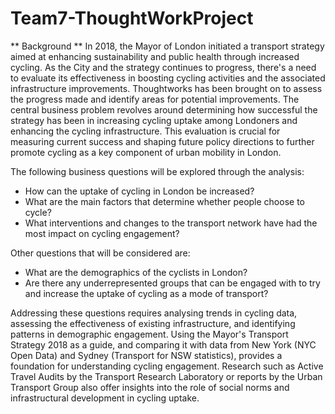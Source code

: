 # Team7-ThoughtWorkProject

** Background **
In 2018, the Mayor of London initiated a transport strategy aimed at enhancing sustainability and public health
through increased cycling. As the City and the strategy continues to progress, there's a need to evaluate its
effectiveness in boosting cycling activities and the associated infrastructure improvements. Thoughtworks has
been brought on to assess the progress made and identify areas for potential improvements.
The central business problem revolves around determining how successful the strategy has been in increasing
cycling uptake among Londoners and enhancing the cycling infrastructure. This evaluation is crucial for
measuring current success and shaping future policy directions to further promote cycling as a key component of
urban mobility in London.

The following business questions will be explored through the analysis:
* How can the uptake of cycling in London be increased?
* What are the main factors that determine whether people choose to cycle?
* What interventions and changes to the transport network have had the most impact on cycling
engagement?

Other questions that will be considered are:
* What are the demographics of the cyclists in London?
* Are there any underrepresented groups that can be engaged with to try and increase the uptake of cycling
as a mode of transport?

Addressing these questions requires analysing trends in cycling data, assessing the effectiveness of existing
infrastructure, and identifying patterns in demographic engagement. Using the Mayor's Transport Strategy 2018
as a guide, and comparing it with data from New York (NYC Open Data) and Sydney (Transport for NSW
statistics), provides a foundation for understanding cycling engagement. Research such as Active Travel Audits
by the Transport Research Laboratory or reports by the Urban Transport Group also offer insights into the role of
social norms and infrastructural development in cycling uptake.
